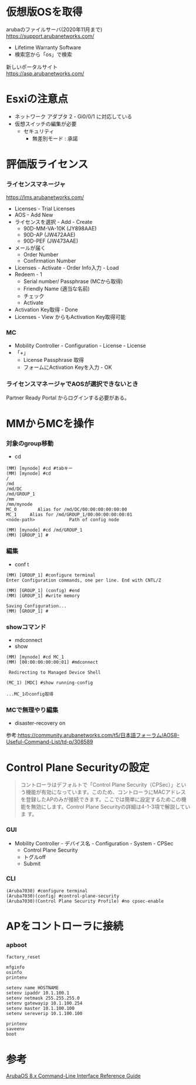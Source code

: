 # 仮想版OSを取得

arubaのファイルサーバ(2020年11月まで)  
https://support.arubanetworks.com/
- Lifetime Warranty Software
- 検索窓から「os」で検索

新しいポータルサイト  
https://asp.arubanetworks.com/

# Esxiの注意点

- ネットワーク アダプタ 2 - Gi0/0/1 に対応している
- 仮想スイッチの編集が必要
  - セキュリティ
    - 無差別モード : 承諾

# 評価版ライセンス

### ライセンスマネージャ  
https://lms.arubanetworks.com/
- Licenses - Trial Licenses
- AOS - Add New
- ライセンスを選択 - Add - Create
  - 90D-MM-VA-10K (JY898AAE)
  - 90D-AP (JW472AAE)
  - 90D-PEF (JW473AAE)
- メールが届く
  - Order Number
  - Confirmation Number
- Licenses - Activate - Order Info入力 - Load
- Redeem - 1  
  - Serial number/ Passphrase (MCから取得)
  - Friendly Name (適当な名前)
  - チェック
  - Activate
- Activation Key取得 - Done
- Licenses - View からもActivation Key取得可能

### MC
- Mobility Controller - Configuration - License - License
- 「+」
  - License Passphrase 取得
  - フォームにActivation Keyを入力 - OK

### ライセンスマネージャでAOSが選択できないとき

Partner Ready Portal からログインする必要がある。

# MMからMCを操作

### 対象のgroup移動

- cd
```
(MM) [mynode] #cd #tabキー
(MM) [mynode] #cd
/
/md
/md/DC
/md/GROUP_1
/mm
/mm/mynode
MC_0        Alias for /md/DC/00:00:00:00:00:00
MC_1     Alias for /md/GROUP_1/00:00:00:00:00:01
<node-path>             Path of config node

(MM) [mynode] #cd /md/GROUP_1
(MM) [GROUP_1] #
```

### 編集

- conf t
```
(MM) [GROUP_1] #configure terminal
Enter Configuration commands, one per line. End with CNTL/Z

(MM) [GROUP_1] (config) #end
(MM) [GROUP_1] #write memory

Saving Configuration...
(MM) [GROUP_1] #
```

### showコマンド

- mdconnect
- show
```
(MM) [mynode] #cd MC_1
(MM) [00:00:00:00:00:01] #mdconnect

 Redirecting to Managed Device Shell

(MC_1) [MDC] #show running-config

...MC_1のconfig取得
```

### MCで無理やり編集

- disaster-recovery on

参考:https://community.arubanetworks.com/t5/日本語フォーラム/AOS8-Useful-Command-List/td-p/308589

# Control Plane Securityの設定

> コントローラはデフォルトで「Control Plane Security（CPSec）」とい
う機能が有効になっています。このため、コントローラにMACアドレス
を登録したAPのみが接続できます。ここでは簡単に設定するためこの機
能を無効にします。Control Plane Securityの詳細は4-1-3項で解説していま
す。

### GUI
- Mobility Controller - デバイス名 - Configuration - System - CPSec
  - Control Plane Security
  - トグルoff
  - Submit
  
### CLI
```
(Aruba7030) #configure terminal
(Aruba7030)(config) #control-plane-security
(Aruba7030)(Control Plane Security Profile) #no cpsec-enable
```

# APをコントローラに接続

### apboot
```
factory_reset

mfginfo
osinfo
printenv

setenv name HOSTNAME
setenv ipaddr 10.1.100.1
setenv netmask 255.255.255.0
setenv gatewayip 10.1.100.254
setenv master 10.1.100.100
setenv sereverip 10.1.100.100

printenv
saveenv
boot
```

# 参考

[ArubaOS 8.x Command-Line Interface Reference Guide](https://www.arubanetworks.com/techdocs/CLI-Bank/Content/CLI%20RG/cli-home-aos.htm)


